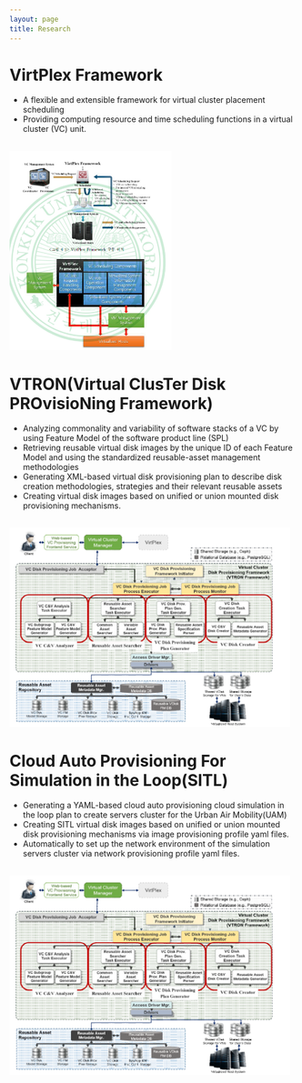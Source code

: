 ```yaml
---
layout: page
title: Research
---
```



# VirtPlex Framework
- A flexible and extensible framework for virtual cluster placement scheduling
- Providing computing resource and time scheduling functions in a virtual cluster (VC) unit.
<br/>
<img src="/assets/img/VirtPlex.png" height="350" title="VirtPlex_architecture"/>
<br/>

# VTRON(Virtual ClusTer Disk PROvisioNing Framework)
- Analyzing commonality and variability of software stacks of a VC by using Feature Model of the software product line (SPL)
- Retrieving reusable virtual disk images by the unique ID of each Feature Model and using the standardized reusable-asset management methodologies
- Generating XML-based virtual disk provisioning plan to describe disk creation methodologies, strategies and their relevant reusable assets
- Creating virtual disk images based on unified or union mounted disk provisioning mechanisms.
<br/>
<img src="/assets/img/VTRON _framework_architecture.png" height="350" title="VTRON_architecture"/>
<br/>

# Cloud Auto Provisioning For Simulation in the Loop(SITL)
- Generating a YAML-based cloud auto provisioning cloud simulation in the loop plan to create servers cluster for the Urban Air Mobility(UAM)
- Creating SITL virtual disk images based on unified or union mounted disk provisioning mechanisms via image provisioning profile yaml files.
- Automatically to set up the network environment of the simulation servers cluster via network provisioning profile yaml files.

<br/>
<img src="/assets/img/VTRON _framework_architecture.png" height="350" title="VTRON_SITL_architecture"/>
<br/>
